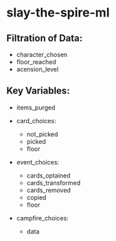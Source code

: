 # slay-the-spire-ml

## Filtration of Data: 

- character_chosen
- floor_reached 
- acension_level

## Key Variables:

- items_purged

- card_choices: 

  - not_picked
  - picked
  - floor

- event_choices:

  - cards_optained
  - cards_transformed
  - cards_removed
  - copied
  - floor

- campfire_choices:

  - data
